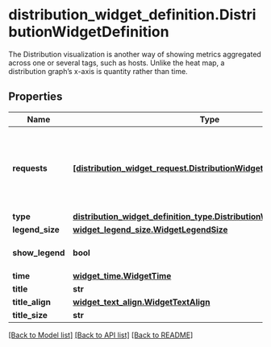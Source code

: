 # distribution_widget_definition.DistributionWidgetDefinition

The Distribution visualization is another way of showing metrics aggregated across one or several tags, such as hosts. Unlike the heat map, a distribution graph’s x-axis is quantity rather than time.
## Properties
Name | Type | Description | Notes
------------ | ------------- | ------------- | -------------
**requests** | [**[distribution_widget_request.DistributionWidgetRequest]**](DistributionWidgetRequest.md) | Array of one request object to display in the widget.  See the dedicated [Request JSON schema documentation](https://docs.datadoghq.com/dashboards/graphing_json/request_json)  to learn how to build the &#x60;REQUEST_SCHEMA&#x60;. | 
**type** | [**distribution_widget_definition_type.DistributionWidgetDefinitionType**](DistributionWidgetDefinitionType.md) |  | 
**legend_size** | [**widget_legend_size.WidgetLegendSize**](WidgetLegendSize.md) |  | [optional] 
**show_legend** | **bool** | Whether or not to display the legend on this widget. | [optional] 
**time** | [**widget_time.WidgetTime**](WidgetTime.md) |  | [optional] 
**title** | **str** | Title of the widget. | [optional] 
**title_align** | [**widget_text_align.WidgetTextAlign**](WidgetTextAlign.md) |  | [optional] 
**title_size** | **str** | Size of the title. | [optional] 

[[Back to Model list]](../README.md#documentation-for-models) [[Back to API list]](../README.md#documentation-for-api-endpoints) [[Back to README]](../README.md)


